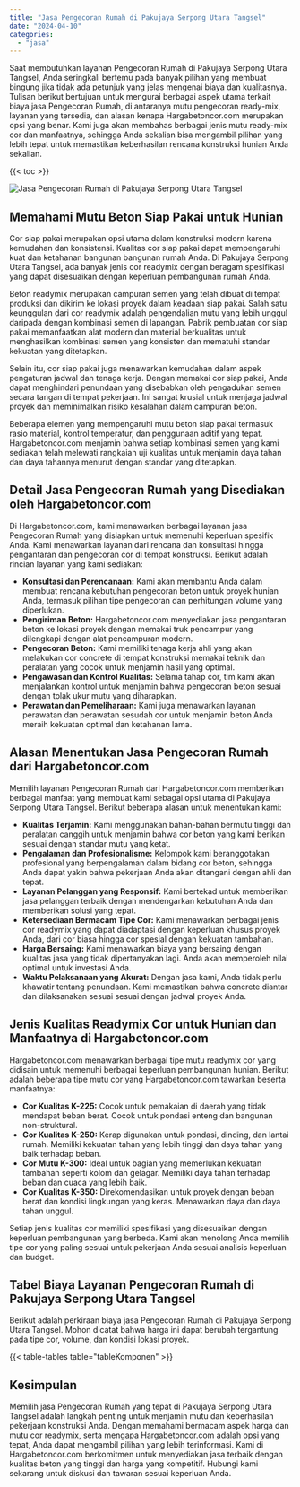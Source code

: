 ```yaml
---
title: "Jasa Pengecoran Rumah di Pakujaya Serpong Utara Tangsel"
date: "2024-04-10"
categories: 
  - "jasa"
---
```



Saat membutuhkan layanan Pengecoran Rumah di Pakujaya Serpong Utara Tangsel, Anda seringkali bertemu pada banyak pilihan yang membuat bingung jika tidak ada petunjuk yang jelas mengenai biaya dan kualitasnya. Tulisan berikut bertujuan untuk mengurai berbagai aspek utama terkait biaya jasa Pengecoran Rumah, di antaranya mutu pengecoran ready-mix, layanan yang tersedia, dan alasan kenapa Hargabetoncor.com merupakan opsi yang benar. Kami juga akan membahas berbagai jenis mutu ready-mix cor dan manfaatnya, sehingga Anda sekalian bisa mengambil pilihan yang lebih tepat untuk memastikan keberhasilan rencana konstruksi hunian Anda sekalian.

{{< toc >}}

![Jasa Pengecoran Rumah di Pakujaya Serpong Utara Tangsel](https://hargareadymixid.github.io/hbc/readymix-hbc%20(9).png)

## Memahami Mutu Beton Siap Pakai untuk Hunian

Cor siap pakai merupakan opsi utama dalam konstruksi modern karena kemudahan dan konsistensi. Kualitas cor siap pakai dapat mempengaruhi kuat dan ketahanan bangunan bangunan rumah Anda. Di Pakujaya Serpong Utara Tangsel, ada banyak jenis cor readymix dengan beragam spesifikasi yang dapat disesuaikan dengan keperluan pembangunan rumah Anda.

Beton readymix merupakan campuran semen yang telah dibuat di tempat produksi dan dikirim ke lokasi proyek dalam keadaan siap pakai. Salah satu keunggulan dari cor readymix adalah pengendalian mutu yang lebih unggul daripada dengan kombinasi semen di lapangan. Pabrik pembuatan cor siap pakai memanfaatkan alat modern dan material berkualitas untuk menghasilkan kombinasi semen yang konsisten dan mematuhi standar kekuatan yang ditetapkan.

Selain itu, cor siap pakai juga menawarkan kemudahan dalam aspek pengaturan jadwal dan tenaga kerja. Dengan memakai cor siap pakai, Anda dapat menghindari penundaan yang disebabkan oleh pengadukan semen secara tangan di tempat pekerjaan. Ini sangat krusial untuk menjaga jadwal proyek dan meminimalkan risiko kesalahan dalam campuran beton.

Beberapa elemen yang mempengaruhi mutu beton siap pakai termasuk rasio material, kontrol temperatur, dan penggunaan aditif yang tepat. Hargabetoncor.com menjamin bahwa setiap kombinasi semen yang kami sediakan telah melewati rangkaian uji kualitas untuk menjamin daya tahan dan daya tahannya menurut dengan standar yang ditetapkan.

## Detail Jasa Pengecoran Rumah yang Disediakan oleh Hargabetoncor.com

Di Hargabetoncor.com, kami menawarkan berbagai layanan jasa Pengecoran Rumah yang disiapkan untuk memenuhi keperluan spesifik Anda. Kami menawarkan layanan dari rencana dan konsultasi hingga pengantaran dan pengecoran cor di tempat konstruksi. Berikut adalah rincian layanan yang kami sediakan:

- **Konsultasi dan Perencanaan:** Kami akan membantu Anda dalam membuat rencana kebutuhan pengecoran beton untuk proyek hunian Anda, termasuk pilihan tipe pengecoran dan perhitungan volume yang diperlukan.
- **Pengiriman Beton:** Hargabetoncor.com menyediakan jasa pengantaran beton ke lokasi proyek dengan memakai truk pencampur yang dilengkapi dengan alat pencampuran modern.
- **Pengecoran Beton:** Kami memiliki tenaga kerja ahli yang akan melakukan cor concrete di tempat konstruksi memakai teknik dan peralatan yang cocok untuk menjamin hasil yang optimal.
- **Pengawasan dan Kontrol Kualitas:** Selama tahap cor, tim kami akan menjalankan kontrol untuk menjamin bahwa pengecoran beton sesuai dengan tolak ukur mutu yang diharapkan.
- **Perawatan dan Pemeliharaan:** Kami juga menawarkan layanan perawatan dan perawatan sesudah cor untuk menjamin beton Anda meraih kekuatan optimal dan ketahanan lama.

## Alasan Menentukan Jasa Pengecoran Rumah dari Hargabetoncor.com

Memilih layanan Pengecoran Rumah dari Hargabetoncor.com memberikan berbagai manfaat yang membuat kami sebagai opsi utama di Pakujaya Serpong Utara Tangsel. Berikut beberapa alasan untuk menentukan kami:

- **Kualitas Terjamin:** Kami menggunakan bahan-bahan bermutu tinggi dan peralatan canggih untuk menjamin bahwa cor beton yang kami berikan sesuai dengan standar mutu yang ketat.
- **Pengalaman dan Profesionalisme:** Kelompok kami beranggotakan profesional yang berpengalaman dalam bidang cor beton, sehingga Anda dapat yakin bahwa pekerjaan Anda akan ditangani dengan ahli dan tepat.
- **Layanan Pelanggan yang Responsif:** Kami bertekad untuk memberikan jasa pelanggan terbaik dengan mendengarkan kebutuhan Anda dan memberikan solusi yang tepat.
- **Ketersediaan Bermacam Tipe Cor:** Kami menawarkan berbagai jenis cor readymix yang dapat diadaptasi dengan keperluan khusus proyek Anda, dari cor biasa hingga cor spesial dengan kekuatan tambahan.
- **Harga Bersaing:** Kami menawarkan biaya yang bersaing dengan kualitas jasa yang tidak dipertanyakan lagi. Anda akan memperoleh nilai optimal untuk investasi Anda.
- **Waktu Pelaksanaan yang Akurat:** Dengan jasa kami, Anda tidak perlu khawatir tentang penundaan. Kami memastikan bahwa concrete diantar dan dilaksanakan sesuai sesuai dengan jadwal proyek Anda.

## Jenis Kualitas Readymix Cor untuk Hunian dan Manfaatnya di Hargabetoncor.com

Hargabetoncor.com menawarkan berbagai tipe mutu readymix cor yang didisain untuk memenuhi berbagai keperluan pembangunan hunian. Berikut adalah beberapa tipe mutu cor yang Hargabetoncor.com tawarkan beserta manfaatnya:

- **Cor Kualitas K-225:** Cocok untuk pemakaian di daerah yang tidak mendapat beban berat. Cocok untuk pondasi enteng dan bangunan non-struktural.
- **Cor Kualitas K-250:** Kerap digunakan untuk pondasi, dinding, dan lantai rumah. Memiliki kekuatan tahan yang lebih tinggi dan daya tahan yang baik terhadap beban.
- **Cor Mutu K-300:** Ideal untuk bagian yang memerlukan kekuatan tambahan seperti kolom dan gelagar. Memiliki daya tahan terhadap beban dan cuaca yang lebih baik.
- **Cor Kualitas K-350:** Direkomendasikan untuk proyek dengan beban berat dan kondisi lingkungan yang keras. Menawarkan daya dan daya tahan unggul.

Setiap jenis kualitas cor memiliki spesifikasi yang disesuaikan dengan keperluan pembangunan yang berbeda. Kami akan menolong Anda memilih tipe cor yang paling sesuai untuk pekerjaan Anda sesuai analisis keperluan dan budget.

## Tabel Biaya Layanan Pengecoran Rumah di Pakujaya Serpong Utara Tangsel

Berikut adalah perkiraan biaya jasa Pengecoran Rumah di Pakujaya Serpong Utara Tangsel. Mohon dicatat bahwa harga ini dapat berubah tergantung pada tipe cor, volume, dan kondisi lokasi proyek.

{{< table-tables table="tableKomponen" >}}

## Kesimpulan

Memilih jasa Pengecoran Rumah yang tepat di Pakujaya Serpong Utara Tangsel adalah langkah penting untuk menjamin mutu dan keberhasilan pekerjaan konstruksi Anda. Dengan memahami bermacam aspek harga dan mutu cor readymix, serta mengapa Hargabetoncor.com adalah opsi yang tepat, Anda dapat mengambil pilihan yang lebih terinformasi. Kami di Hargabetoncor.com berkomitmen untuk menyediakan jasa terbaik dengan kualitas beton yang tinggi dan harga yang kompetitif. Hubungi kami sekarang untuk diskusi dan tawaran sesuai keperluan Anda.

